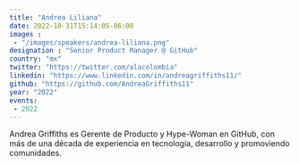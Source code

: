 ```yaml
---
title: "Andrea Liliana"
date: 2022-10-31T15:14:05-06:00
images :
 - "/images/speakers/andrea-liliana.png"
designation : "Senior Product Manager @ GitHub"
country: "mx"
twitter: "https://twitter.com/alacolombia"
linkedin: "https://www.linkedin.com/in/andreagriffiths11/"
github: "https://github.com/AndreaGriffiths11"
year: "2022"
events:
 - 2022
---
```


Andrea Griffiths es Gerente de Producto y Hype-Woman en GitHub, con más de una década de experiencia en tecnología, desarrollo y promoviendo comunidades.  
